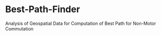 # Best-Path-Finder
Analysis of Geospatial Data for Computation of Best Path for Non-Motor Commutation
